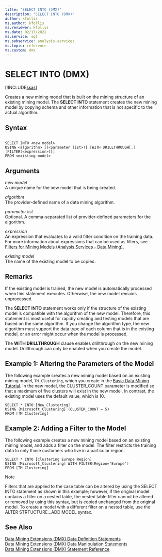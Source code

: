 ```yaml
---
title: "SELECT INTO (DMX)"
description: "SELECT INTO (DMX)"
author: kfollis
ms.author: kfollis
ms.reviewer: kfollis
ms.date: 02/17/2022
ms.service: sql
ms.subservice: analysis-services
ms.topic: reference
ms.custom: dmx
---
```

# SELECT INTO (DMX)
[!INCLUDE[ssas](../includes/applies-to-version/ssas.md)]

  Creates a new mining model that is built on the mining structure of an existing mining model. The **SELECT INTO** statement creates the new mining model by copying schema and other information that is not specific to the actual algorithm.  
  
## Syntax  
  
```  
  
SELECT INTO <new model>   
USING <algorithm> [(<parameter list>)] [WITH DRILLTHROUGH[,] [FILTER(<expression>)]]  
FROM <existing model>  
```  
  
## Arguments  
 *new model*  
 A unique name for the new model that is being created.  
  
 *algorithm*  
 The provider-defined name of a data mining algorithm.  
  
 *parameter list*  
 Optional. A comma-separated list of provider-defined parameters for the algorithm.  
  
 *expression*  
 An expression that evaluates to a valid filter condition on the training data. For more information about expressions that can be used as filters, see [Filters for Mining Models &#40;Analysis Services - Data Mining&#41;](/analysis-services/data-mining/filters-for-mining-models-analysis-services-data-mining).  
  
 *existing model*  
 The name of the existing model to be copied.  
  
## Remarks  
 If the existing model is trained, the new model is automatically processed when this statement executes. Otherwise, the new model remains unprocessed.  
  
 The **SELECT INTO** statement works only if the structure of the existing model is compatible with the algorithm of the new model. Therefore, this statement is most useful for rapidly creating and testing models that are based on the same algorithm. If you change the algorithm type, the new algorithm must support the data type of each column that is in the existing model, or an error might occur when the model is processed,  
  
 The **WITH DRILLTHROUGH** clause enables drillthrough on the new mining model. Drillthrough can only be enabled when you create the model.  
  
## Example 1: Altering the Parameters of the Model  
 The following example creates a new mining model based on an existing mining model, `TM_Clustering`, which you create in the [Basic Data Mining Tutorial](/previous-versions/sql/sql-server-2016/ms167167(v=sql.130)). In the new model, the CLUSTER_COUNT parameter is modified so that a maximum of five clusters will exist in the new model. In contrast, the existing model uses the default value, which is 10.  
  
```  
SELECT * INTO [New_Clustering]  
USING [Microsoft_Clustering] (CLUSTER_COUNT = 5)   
FROM [TM Clustering]  
```  
  
## Example 2: Adding a Filter to the Model  
 The following example creates a new mining model based on an existing mining model, and adds a filter on the model. The filter restricts the training data to only those customers who live in a particular region.  
  
```  
SELECT * INTO [Clustering Europe Region]  
USING [Microsoft_Clustering] WITH FILTER(Region='Europe')  
FROM [TM Clustering]  
```  
  
> [!NOTE]  
>  Filters that are applied to the case table can be altered by using the SELECT INTO statement as shown in this example; however, if the original model contains a filter on a nested table, the nested table filter cannot be altered or removed by using this syntax, but is copied unchanged from the original model. To create a model with a different filter on a nested table, use the ALTER STRTUCTURE...ADD MODEL syntax.  
  
## See Also  
 [Data Mining Extensions &#40;DMX&#41; Data Definition Statements](../dmx/dmx-statements-data-definition.md)   
 [Data Mining Extensions &#40;DMX&#41; Data Manipulation Statements](../dmx/dmx-statements-data-manipulation.md)   
 [Data Mining Extensions &#40;DMX&#41; Statement Reference](../dmx/data-mining-extensions-dmx-statements.md)  
  
